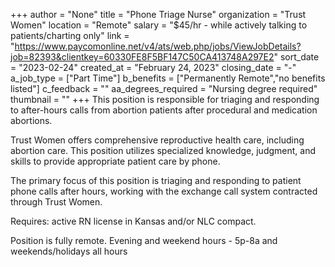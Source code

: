 +++
author = "None"
title = "Phone Triage Nurse"
organization = "Trust Women"
location = "Remote"
salary = "$45/hr - while actively talking to patients/charting only"
link = "https://www.paycomonline.net/v4/ats/web.php/jobs/ViewJobDetails?job=82393&clientkey=60330FE8F5BF147C50CA413748A297E2"
sort_date = "2023-02-24"
created_at = "February 24, 2023"
closing_date = "-"
a_job_type = ["Part Time"]
b_benefits = ["Permanently Remote","no benefits listed"]
c_feedback = ""
aa_degrees_required = "Nursing degree required"
thumbnail = ""
+++
This position is responsible for triaging and responding to after-hours calls from abortion patients after procedural and medication abortions.

Trust Women offers comprehensive reproductive health care, including abortion care. This position utilizes specialized knowledge, judgment, and skills to provide appropriate patient care by phone.

The primary focus of this position is triaging and responding to patient phone calls after hours, working with the exchange call system contracted through Trust Women.

Requires: active RN license in Kansas and/or NLC compact. 

Position is fully remote.
Evening and weekend hours - 5p-8a and weekends/holidays all hours